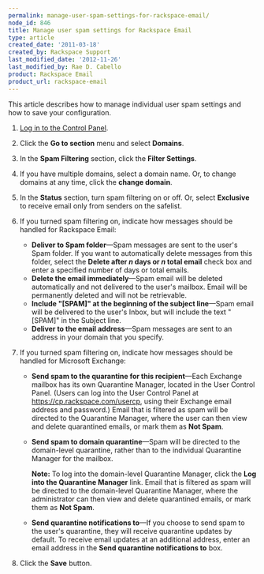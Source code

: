 ```yaml
---
permalink: manage-user-spam-settings-for-rackspace-email/
node_id: 846
title: Manage user spam settings for Rackspace Email
type: article
created_date: '2011-03-18'
created_by: Rackspace Support
last_modified_date: '2012-11-26'
last_modified_by: Rae D. Cabello
product: Rackspace Email
product_url: rackspace-email
---
```


This article describes how to manage individual user spam settings and how to save your configuration.

1. [Log in to the Control Panel](https://cp.rackspace.com/).
2. Click the **Go to section** menu and select **Domains**.
3. In the **Spam Filtering** section, click the **Filter Settings**.
4. If you have multiple domains, select a domain name. Or, to change domains at any time, click the **change domain**.
5. In the **Status** section, turn spam filtering on or off. Or, select **Exclusive** to receive email only from senders on the safelist.
6. If you turned spam filtering on, indicate how messages should be handled for Rackspace Email:

    - **Deliver to Spam folder**&mdash;Spam messages are sent to the user's Spam folder. If you want to automatically delete messages from this folder, select the **Delete after *n* days or *n* total email** check box and enter a specified number of days or total emails.
    - **Delete the email immediately**&mdash;Spam email will be deleted automatically and not delivered to the user's mailbox. Email will be permanently deleted and will not be retrievable.
    -   **Include "\[SPAM\]" at the beginning of the subject line**&mdash;Spam email
    will be delivered to the user's Inbox, but will include the text "\[SPAM\]" in the Subject line.
    - **Deliver to the email address**&mdash;Spam messages are sent to an address in your domain that you specify.
7. If you turned spam filtering on, indicate how messages should be handled for Microsoft Exchange:

    - **Send spam to the quarantine for this recipient**&mdash;Each Exchange mailbox
    has its own Quarantine Manager, located in the User Control Panel.
    (Users can log into the User Control Panel at <https://cp.rackspace.com/usercp>, using their Exchange email address and password.) Email that is filtered as spam will be
    directed to the Quarantine Manager, where the user can then view and
    delete quarantined emails, or mark them as **Not Spam**.
    - **Send spam to domain quarantine**&mdash;Spam will be directed to the
    domain-level quarantine, rather than to the individual Quarantine
    Manager for the mailbox.

      **Note:** To log into the domain-level Quarantine Manager, click the **Log
into the Quarantine Manager** link. Email that is filtered as spam will be directed to the domain-level Quarantine Manager, where the administrator can then view and delete quarantined emails, or mark them as **Not Spam**.
    - **Send quarantine notifications to**&mdash;If you choose to send spam to the
    user's quarantine, they will receive quarantine updates by default.
    To receive email updates at an additional address, enter an email
    address in the **Send quarantine notifications to** box.

8. Click the **Save** button.
